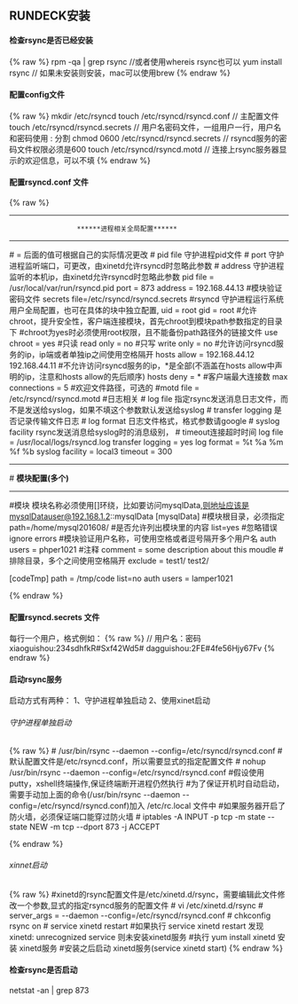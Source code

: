 ## RUNDECK安装 ##
#### 检查rsync是否已经安装 ####
  {% raw %}
  rpm -qa | grep rsync  //或者使用whereis rsync也可以
  yum install rsync     // 如果未安装则安装，mac可以使用brew
  {% endraw %}
  
#### 配置config文件 ####

  {% raw %}
  mkdir /etc/rsyncd
  touch /etc/rsyncd/rsyncd.conf         // 主配置文件
  touch /etc/rsyncd/rsyncd.secrets      // 用户名密码文件，一组用户一行，用户名和密码使用 : 分割
  chmod 0600 /etc/rsyncd/rsyncd.secrets  // rsyncd服务的密码文件权限必须是600
  touch /etc/rsyncd/rsyncd.motd          // 连接上rsync服务器显示的欢迎信息，可以不填
  {% endraw %}
  
#### 配置rsyncd.conf 文件 ####
  {% raw %}
  ************************************************************************************
                     ******进程相关全局配置******
  ************************************************************************************
\# = 后面的值可根据自己的实际情况更改
\#    pid file 守护进程pid文件
\#    port 守护进程监听端口，可更改，由xinetd允许rsyncd时忽略此参数
\#    address 守护进程监听的本机ip，由xinetd允许rsyncd时忽略此参数
pid file = /usr/local/var/run/rsyncd.pid
port = 873
address = 192.168.44.13
\#模块验证密码文件
secrets file=/etc/rsyncd/rsyncd.secrets
\#rsyncd 守护进程运行系统用户全局配置，也可在具体的块中独立配置,
uid = root
gid = root
\#允许 chroot，提升安全性，客户端连接模块，首先chroot到模块path参数指定的目录下
\#chroot为yes时必须使用root权限，且不能备份path路径外的链接文件
use chroot = yes
\#只读
read only = no
\#只写
write only = no
\#允许访问rsyncd服务的ip，ip端或者单独ip之间使用空格隔开
hosts allow = 192.168.44.12 192.168.44.11
\#不允许访问rsyncd服务的ip，*是全部(不涵盖在hosts allow中声明的ip，注意和hosts allow的先后顺序)
hosts deny = *
\#客户端最大连接数
max connections = 5
\#欢迎文件路径，可选的
\#motd file = /etc/rsyncd/rsyncd.motd
\#日志相关
\#    log file 指定rsync发送消息日志文件，而不是发送给syslog，如果不填这个参数默认发送给syslog
\#    transfer logging 是否记录传输文件日志
\#    log format 日志文件格式，格式参数请google
\#    syslog facility rsync发送消息给syslog时的消息级别，
\#    timeout连接超时时间
log file = /usr/local/logs/rsyncd.log
transfer logging = yes
log format = %t %a %m %f %b
syslog facility = local3
timeout = 300

******************************************************************************************************
\#                      ******模块配置(多个)******
******************************************************************************************************
\#模块 模块名称必须使用[]环绕，比如要访问mysqlData,则地址应该是mysqlDatauser@192.168.1.2::mysqlData
[mysqlData]
\#模块根目录，必须指定
path=/home/mysql201608/
\#是否允许列出模块里的内容
list=yes
\#忽略错误
ignore errors
\#模块验证用户名称，可使用空格或者逗号隔开多个用户名
auth users = phper1021
\#注释
comment = some description about this moudle
\#排除目录，多个之间使用空格隔开
exclude = test1/ test2/

[codeTmp]
path = /tmp/code
list=no
auth users = lamper1021

  {% endraw %}
  
#### 配置rsyncd.secrets 文件 ####
每行一个用户，格式例如：
  {% raw %}
  // 用户名：密码
  xiaoguishou:234sdhfkR#Sxf42Wd5#
  dagguishou:2FE#4fe56Hjy67Fv
  {% endraw %}
  
#### 启动rsync服务 ####

启动方式有两种：
1、守护进程单独启动
2、使用xinet启动

###### 守护进程单独启动 ######
  {% raw %}
\# /usr/bin/rsync --daemon --config=/etc/rsyncd/rsyncd.conf       \#默认配置文件是/etc/rsyncd.conf，所以需要显式的指定配置文件
\# nohup /usr/bin/rsync --daemon --config=/etc/rsyncd/rsyncd.conf    \#假设使用putty，xshell终端操作,保证终端断开进程仍然执行
\#为了保证开机时自动启动，需要手动加上面的命令(/usr/bin/rsync --daemon --config=/etc/rsyncd/rsyncd.conf)加入 /etc/rc.local 文件中
\#如果服务器开启了防火墙，必须保证端口能穿过防火墙
\# iptables -A INPUT -p tcp -m state --state NEW  -m tcp --dport 873 -j ACCEPT

{% endraw %}

###### xinnet启动 ######

  {% raw %}
  \#xinetd的rsync配置文件是/etc/xinetd.d/rsync，需要编辑此文件修改一个参数,显式的指定rsyncd服务的配置文件
\# vi /etc/xinetd.d/rsync
\# server_args     = --daemon --config=/etc/rsyncd/rsyncd.conf
\# chkconfig rsync on
\# service xinetd restart
\#如果执行 service xinetd restart 发现 xinetd: unrecognized service 则未安装xinetd服务
\#执行 yum install xinetd 安装 xinetd服务
\#安装之后启动 xinetd服务(service xinetd start)
  {% endraw %}
  
#### 检查rsync是否启动 ####

netstat -an | grep 873
